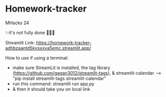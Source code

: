 # Homework-tracker
MHacks 24

✨it's not fully done 😵‍💫✨

Streamlit Link: https://homework-tracker-adhbzaantd5kvsxxva5emc.streamlit.app/

How to use if using a terminal:
- make sure StreamLit is installed, the tag library (https://github.com/gagan3012/streamlit-tags), & streamlit-calendar --> "pip install streamlit-tags streamlit-calendar"
- run this command: streamlit run app.py
- & then it should take you on local link
